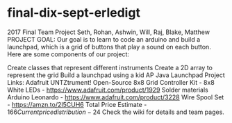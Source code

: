 # final-dix-sept-erledigt
2017 Final Team Project
Seth, Rohan, Ashwin, Will, Raj, Blake, Matthew
PROJECT GOAL: Our goal is to learn to code an arduino and build a launchpad, which is a grid of buttons that play a sound on each button. Here are some components of our project:

Create classes that represent different instruments
Create a 2D array to represent the grid
Build a launchpad using a kid AP Java Launchpad Project Links:
Adafruit UNTZtrument! Open-Source 8x8 Grid Controller Kit - 8x8 White LEDs - https://www.adafruit.com/product/1929
Solder materials
Arduino Leonardo - https://www.adafruit.com/product/3228
Wire Spool Set - https://amzn.to/2I5CUH6 Total Price Estimate - $166 Current price distribution - 24$
Check the wiki for details and team pages.
